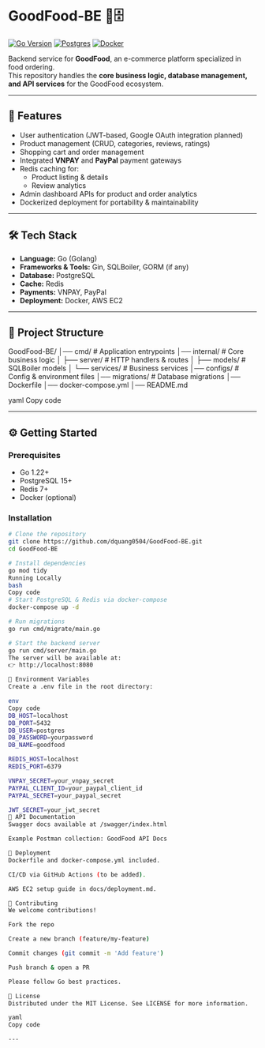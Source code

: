 # GoodFood-BE 🍔🗄️
[![Go Version](https://img.shields.io/badge/Go-1.24-blue)](https://golang.org/)
[![Postgres](https://img.shields.io/badge/Postgres-15-blue)](https://www.postgresql.org/)
[![Docker](https://img.shields.io/badge/Docker-ready-blue)](https://www.docker.com/)

Backend service for **GoodFood**, an e-commerce platform specialized in food ordering.  
This repository handles the **core business logic, database management, and API services** for the GoodFood ecosystem.

---

## 🚀 Features
- User authentication (JWT-based, Google OAuth integration planned)
- Product management (CRUD, categories, reviews, ratings)
- Shopping cart and order management
- Integrated **VNPAY** and **PayPal** payment gateways
- Redis caching for:
  - Product listing & details
  - Review analytics
- Admin dashboard APIs for product and order analytics
- Dockerized deployment for portability & maintainability

---

## 🛠️ Tech Stack
- **Language:** Go (Golang)
- **Frameworks & Tools:** Gin, SQLBoiler, GORM (if any)
- **Database:** PostgreSQL
- **Cache:** Redis
- **Payments:** VNPAY, PayPal
- **Deployment:** Docker, AWS EC2

---

## 📂 Project Structure
GoodFood-BE/
│── cmd/ # Application entrypoints
│── internal/ # Core business logic
│ ├── server/ # HTTP handlers & routes
│ ├── models/ # SQLBoiler models
│ └── services/ # Business services
│── configs/ # Config & environment files
│── migrations/ # Database migrations
│── Dockerfile
│── docker-compose.yml
│── README.md

yaml
Copy code

---

## ⚙️ Getting Started

### Prerequisites
- Go 1.22+
- PostgreSQL 15+
- Redis 7+
- Docker (optional)

### Installation
```bash
# Clone the repository
git clone https://github.com/dquang0504/GoodFood-BE.git
cd GoodFood-BE

# Install dependencies
go mod tidy
Running Locally
bash
Copy code
# Start PostgreSQL & Redis via docker-compose
docker-compose up -d

# Run migrations
go run cmd/migrate/main.go

# Start the backend server
go run cmd/server/main.go
The server will be available at:
👉 http://localhost:8080

🔑 Environment Variables
Create a .env file in the root directory:

env
Copy code
DB_HOST=localhost
DB_PORT=5432
DB_USER=postgres
DB_PASSWORD=yourpassword
DB_NAME=goodfood

REDIS_HOST=localhost
REDIS_PORT=6379

VNPAY_SECRET=your_vnpay_secret
PAYPAL_CLIENT_ID=your_paypal_client_id
PAYPAL_SECRET=your_paypal_secret

JWT_SECRET=your_jwt_secret
📖 API Documentation
Swagger docs available at /swagger/index.html

Example Postman collection: GoodFood API Docs

🚀 Deployment
Dockerfile and docker-compose.yml included.

CI/CD via GitHub Actions (to be added).

AWS EC2 setup guide in docs/deployment.md.

🤝 Contributing
We welcome contributions!

Fork the repo

Create a new branch (feature/my-feature)

Commit changes (git commit -m 'Add feature')

Push branch & open a PR

Please follow Go best practices.

📜 License
Distributed under the MIT License. See LICENSE for more information.

yaml
Copy code

---
